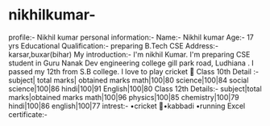 # nikhilkumar-
profile:- 
Nikhil kumar
personal information:-
Name:- 
Nikhil kumar
Age:- 
17 yrs
Educational Qualification:-
preparing B.Tech CSE
Address:- 
karsar,buxar(bihar)
My introduction:- 
I'm nikhil Kumar. I'm preparing CSE student in Guru Nanak Dev engineering college gill park road, Ludhiana . I passed my 12th from S.B college. I love to play cricket 🏏 
Class 10th Detail :-
subject| total marks| obtained marks
math|100|80
science|100|84
social science|100|86
hindi|100|91
English|100|80
Class 12th Details:-
subject|total marks|obtained marks
math|100|96
physics|100|85
chemistry|100|79
hindi|100|86
english|100|77
intrest:- 
•cricket 🏏•kabbadi •running 
Excel certificate:-


